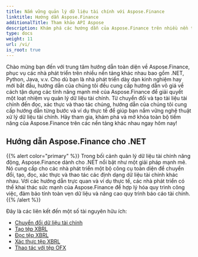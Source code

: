 ```yaml
---
title: Nắm vững quản lý dữ liệu tài chính với Aspose.Finance
linktitle: Hướng dẫn Aspose.Finance
additionalTitle: Tham khảo API Aspose
description: Khám phá các hướng dẫn của Aspose.Finance trên nhiều nền tảng khác nhau (.NET, Python, v.v.) để thành thạo việc quản lý dữ liệu tài chính một cách dễ dàng.
type: docs
weight: 11
url: /vi/
is_root: true
---
```


Chào mừng bạn đến với trung tâm hướng dẫn toàn diện về Aspose.Finance, phục vụ các nhà phát triển trên nhiều nền tảng khác nhau bao gồm .NET, Python, Java, v.v. Cho dù bạn là nhà phát triển dày dạn kinh nghiệm hay mới bắt đầu, hướng dẫn của chúng tôi đều cung cấp hướng dẫn vô giá về cách tận dụng các tính năng mạnh mẽ của Aspose.Finance để giải quyết một loạt nhiệm vụ quản lý dữ liệu tài chính. Từ chuyển đổi và tạo tài liệu tài chính đến đọc, xác thực và thao tác chúng, hướng dẫn của chúng tôi cung cấp hướng dẫn từng bước và ví dụ thực tế để giúp bạn nắm vững nghệ thuật xử lý dữ liệu tài chính. Hãy tham gia, khám phá và mở khóa toàn bộ tiềm năng của Aspose.Finance trên các nền tảng khác nhau ngay hôm nay!

## Hướng dẫn Aspose.Finance cho .NET
{{% alert color="primary" %}}
Trong bối cảnh quản lý dữ liệu tài chính năng động, Aspose.Finance dành cho .NET nổi bật như một giải pháp mạnh mẽ. Nó cung cấp cho các nhà phát triển một bộ công cụ toàn diện để chuyển đổi, tạo, đọc, xác thực và thao tác các định dạng dữ liệu tài chính khác nhau. Với các hướng dẫn trực quan và ví dụ thực tế, các nhà phát triển có thể khai thác sức mạnh của Aspose.Finance để hợp lý hóa quy trình công việc, đảm bảo tính toàn vẹn dữ liệu và nâng cao quy trình báo cáo tài chính.
{{% /alert %}}

Đây là các liên kết đến một số tài nguyên hữu ích:
 
- [Chuyển đổi dữ liệu tài chính](./net/financial-data-conversion/)
- [Tạo tệp XBRL](./net/xbrl-file-creation/)
- [Đọc tệp XBRL](./net/xbrl-file-reading/)
- [Xác thực tệp XBRL](./net/xbrl-file-validation/)
- [Thao tác với tệp OFX](./net/ofx-file-manipulation/)
